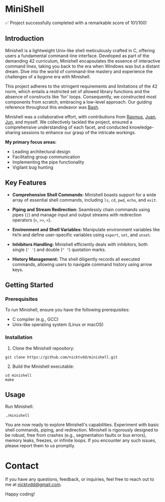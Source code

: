 # MiniShell
:white_check_mark: Project successfully completed with a remarkable score of 101/100!

## Introduction

Minishell is a lightweight Unix-like shell meticulously crafted in C, offering users a fundamental command-line interface. Developed as part of the demanding 42 curriculum, Minishell encapsulates the essence of interactive command lines, taking you back to the era when Windows was but a distant dream. Dive into the world of command-line mastery and experience the challenges of a bygone era with Minishell.

This project adheres to the stringent requirements and limitations of the 42 norm, which entails a restricted set of allowed library functions and the absence of constructs like 'for' loops. Consequently, we constructed most components from scratch, embracing a low-level approach. Our guiding reference throughout this endeavor was [Bash](https://www.gnu.org/software/bash/).

Minishell was a collaborative effort, with contributions from [Rasmus](https://github.com/RushMaverick), [Juan](https://github.com/jestebanpelaez18), [Jun](https://github.com/composerjunhee), and myself. We collectively tackled the project, ensured a comprehensive understanding of each facet, and conducted knowledge-sharing sessions to enhance our grasp of the intricate workings.

**My primary focus areas:**
- Leading architectural design
- Facilitating group communication
- Implementing the pipe functionality
- Vigilant bug hunting

## Key Features

- **Comprehensive Shell Commands:** Minishell boasts support for a wide array of essential shell commands, including `ls`, `cd`, `pwd`, `echo`, and `exit`.

- **Piping and Stream Redirection:** Seamlessly chain commands using pipes (`|`) and manage input and output streams with redirection operators (`>`, `>>`, `<`).

- **Environment and Shell Variables:** Manipulate environment variables like `PATH` and define user-specific variables using `export`, `set`, and `unset`.

- **Inhibitors Handling:** Minishell efficiently deals with inhibitors, both single (`' '`) and double (`" "`) quotation marks.

- **History Management:** The shell diligently records all executed commands, allowing users to navigate command history using arrow keys.

## Getting Started

### Prerequisites

To run Minishell, ensure you have the following prerequisites:

- C compiler (e.g., GCC)
- Unix-like operating system (Linux or macOS)

### Installation

1. Clone the Minishell repository:

```shell
git clone https://github.com/nicktvdd/minishell.git
```

2. Build the Minishell executable:

 ```
cd minishell
make
 ```

## Usage

Run Minishell:
```
./minishell
```
You are now ready to explore Minishell's capabilities. Experiment with basic shell commands, piping, and redirection. Minishell is rigorously designed to be robust, free from crashes (e.g., segmentation faults or bus errors), memory leaks, freezes, or infinite loops. If you encounter any such issues, please report them to us promptly.

# Contact

If you have any questions, feedback, or inquiries, feel free to reach out to me at nicktvdd@gmail.com.

Happy coding!

